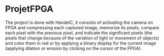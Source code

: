 # ProjetFPGA
The project is done with HandelC, it consists of activating the camera on FPGA and compressing each captured image, memorize its pixels, compare each pixel with the previous pixel, and indicate the significant pixels (the pixels that change because of the variation of light or movement of objects) and color them in red or by applying a binary display for the current image (applying dilation or erosion by clicking on the cursor of the FPGA).
